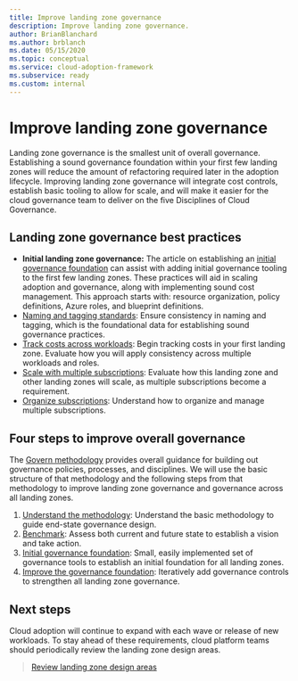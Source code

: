 ```yaml
---
title: Improve landing zone governance
description: Improve landing zone governance.
author: BrianBlanchard
ms.author: brblanch
ms.date: 05/15/2020
ms.topic: conceptual
ms.service: cloud-adoption-framework
ms.subservice: ready
ms.custom: internal
---
```


# Improve landing zone governance

Landing zone governance is the smallest unit of overall governance. Establishing a sound governance foundation within your first few landing zones will reduce the amount of refactoring required later in the adoption lifecycle. Improving landing zone governance will integrate cost controls, establish basic tooling to allow for scale, and will make it easier for the cloud governance team to deliver on the five Disciplines of Cloud Governance.

## Landing zone governance best practices

- **Initial landing zone governance:** The article on establishing an [initial governance foundation](../../govern/guides/complex/index.md) can assist with adding initial governance tooling to the first few landing zones. These practices will aid in scaling adoption and governance, along with implementing sound cost management. This approach starts with: resource organization, policy definitions, Azure roles, and blueprint definitions.
- [Naming and tagging standards](../azure-best-practices/naming-and-tagging.md): Ensure consistency in naming and tagging, which is the foundational data for establishing sound governance practices.
- [Track costs across workloads](../azure-best-practices/track-costs.md): Begin tracking costs in your first landing zone. Evaluate how you will apply consistency across multiple workloads and roles.
- [Scale with multiple subscriptions](../azure-best-practices/scale-subscriptions.md): Evaluate how this landing zone and other landing zones will scale, as multiple subscriptions become a requirement.
- [Organize subscriptions](../landing-zone/design-area/resource-org.md): Understand how to organize and manage multiple subscriptions.

## Four steps to improve overall governance

The [Govern methodology](../../govern/index.md) provides overall guidance for building out governance policies, processes, and disciplines. We will use the basic structure of that methodology and the following steps from that methodology to improve landing zone governance and governance across all landing zones.

1. [Understand the methodology](../../govern/methodology.md): Understand the basic methodology to guide end-state governance design.
2. [Benchmark](../../govern/benchmark.md): Assess both current and future state to establish a vision and take action.
3. [Initial governance foundation](../../govern/initial-foundation.md): Small, easily implemented set of governance tools to establish an initial foundation for all landing zones.
4. [Improve the governance foundation](../../govern/foundation-improvements.md): Iteratively add governance controls to strengthen all landing zone governance.

## Next steps

Cloud adoption will continue to expand with each wave or release of new workloads. To stay ahead of these requirements, cloud platform teams should periodically review the landing zone design areas.


> [Review landing zone design areas](../landing-zone/design-areas.md)

